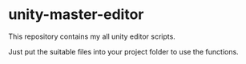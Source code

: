 # unity-master-editor
This repository contains my all unity editor scripts.


Just put the suitable files into your project folder to use the functions.
